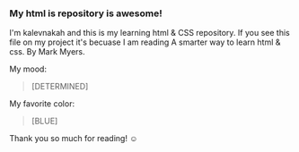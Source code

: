 ### My html is repository is awesome!

I'm kalevnakah and this is my learning html & CSS repository.
If you see this file on my project it's becuase I am reading
A smarter way to learn html & css. By Mark Myers.

My mood:

> [DETERMINED]

My favorite color:

> [BLUE]

Thank you so much for reading! ☺
